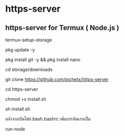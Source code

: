 # https-server
https-server for Termux ( Node.js )
-----------------------------------------------

termux-setup-storage

pkg update -y

pkg install git -y && pkg install nano

cd storage/downloads

git clone https://github.com/pichetx/https-server

cd https-server

chmod +x install.sh

sh install.sh

หลังจากเปิดไฟล์ bash.bashrc เพิ่มบรรทัดแรกเป็น

run-node
